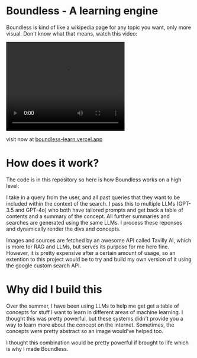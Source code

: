 # Boundless - A learning engine

Boundless is kind of like a wikipedia page for any topic you want, only more visual. Don't know what that means, watch this video:

<video width="320" height="240" controls>
  <source src="boundless video - better.mp4" type="video/mp4">
</video>

visit now at [boundless-learn.vercel.app](https://boundless-learn.vercel.app/)

# How does it work?

The code is in this repository so here is how Boundless works on a high level:

I take in a query from the user, and all past queries that they want to be included within the context of the search. I pass this to multiple LLMs (GPT-3.5 and GPT-4o) who both have tailored prompts and get back a table of contents and a summary of the concept. All further summaries and searches are generated using the same LLMs. I process these reponses and dynamically render the divs and concepts.

Images and sources are fetched by an awesome API called Tavilly AI, which is more for RAG and LLMs, but serves its purpose for me here fine. However, it is pretty expensive after a certain amount of usage, so an extention to this project would be to try and build my own version of it using the google custom search API.


# Why did I build this

Over the summer, I have been using LLMs to help me get get a table of concepts for stuff I want to learn in different areas of machine learning. I thought this was pretty powerful, but these systems didn't provide you a way to learn more about the concept on the internet. Sometimes, the concepts were pretty abstract so an image would've helped too. 

I thought this combination would be pretty powerful if brought to life which is why I made Boundless.



